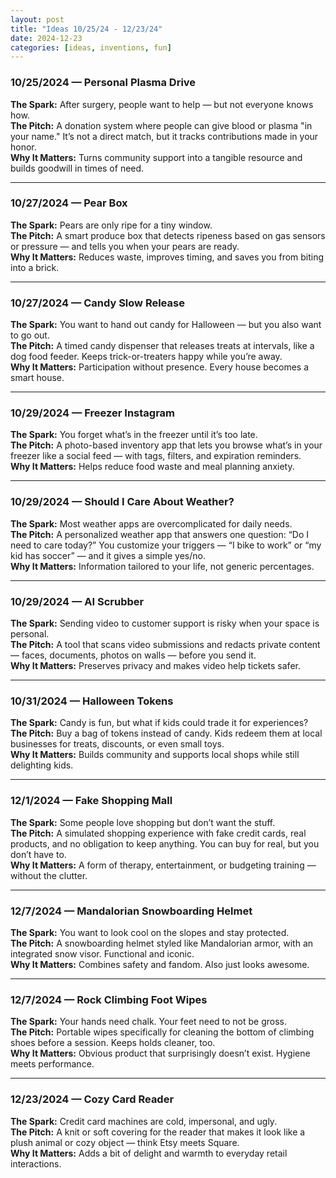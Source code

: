 ```yaml
---
layout: post
title: "Ideas 10/25/24 - 12/23/24"
date: 2024-12-23
categories: [ideas, inventions, fun]
---
```


### 10/25/2024 — Personal Plasma Drive  
**The Spark:** After surgery, people want to help — but not everyone knows how.  
**The Pitch:** A donation system where people can give blood or plasma "in your name." It’s not a direct match, but it tracks contributions made in your honor.  
**Why It Matters:** Turns community support into a tangible resource and builds goodwill in times of need.

---

### 10/27/2024 — Pear Box  
**The Spark:** Pears are only ripe for a tiny window.  
**The Pitch:** A smart produce box that detects ripeness based on gas sensors or pressure — and tells you when your pears are ready.  
**Why It Matters:** Reduces waste, improves timing, and saves you from biting into a brick.

---

### 10/27/2024 — Candy Slow Release  
**The Spark:** You want to hand out candy for Halloween — but you also want to go out.  
**The Pitch:** A timed candy dispenser that releases treats at intervals, like a dog food feeder. Keeps trick-or-treaters happy while you’re away.  
**Why It Matters:** Participation without presence. Every house becomes a smart house.

---

### 10/29/2024 — Freezer Instagram  
**The Spark:** You forget what’s in the freezer until it’s too late.  
**The Pitch:** A photo-based inventory app that lets you browse what’s in your freezer like a social feed — with tags, filters, and expiration reminders.  
**Why It Matters:** Helps reduce food waste and meal planning anxiety.

---

### 10/29/2024 — Should I Care About Weather?  
**The Spark:** Most weather apps are overcomplicated for daily needs.  
**The Pitch:** A personalized weather app that answers one question: “Do I need to care today?” You customize your triggers — “I bike to work” or “my kid has soccer” — and it gives a simple yes/no.  
**Why It Matters:** Information tailored to your life, not generic percentages.

---

### 10/29/2024 — AI Scrubber  
**The Spark:** Sending video to customer support is risky when your space is personal.  
**The Pitch:** A tool that scans video submissions and redacts private content — faces, documents, photos on walls — before you send it.  
**Why It Matters:** Preserves privacy and makes video help tickets safer.

---

### 10/31/2024 — Halloween Tokens  
**The Spark:** Candy is fun, but what if kids could trade it for experiences?  
**The Pitch:** Buy a bag of tokens instead of candy. Kids redeem them at local businesses for treats, discounts, or even small toys.  
**Why It Matters:** Builds community and supports local shops while still delighting kids.

---

### 12/1/2024 — Fake Shopping Mall  
**The Spark:** Some people love shopping but don’t want the stuff.  
**The Pitch:** A simulated shopping experience with fake credit cards, real products, and no obligation to keep anything. You can buy for real, but you don’t have to.  
**Why It Matters:** A form of therapy, entertainment, or budgeting training — without the clutter.

---

### 12/7/2024 — Mandalorian Snowboarding Helmet  
**The Spark:** You want to look cool on the slopes and stay protected.  
**The Pitch:** A snowboarding helmet styled like Mandalorian armor, with an integrated snow visor. Functional and iconic.  
**Why It Matters:** Combines safety and fandom. Also just looks awesome.

---

### 12/7/2024 — Rock Climbing Foot Wipes  
**The Spark:** Your hands need chalk. Your feet need to not be gross.  
**The Pitch:** Portable wipes specifically for cleaning the bottom of climbing shoes before a session. Keeps holds cleaner, too.  
**Why It Matters:** Obvious product that surprisingly doesn’t exist. Hygiene meets performance.

---

### 12/23/2024 — Cozy Card Reader  
**The Spark:** Credit card machines are cold, impersonal, and ugly.  
**The Pitch:** A knit or soft covering for the reader that makes it look like a plush animal or cozy object — think Etsy meets Square.  
**Why It Matters:** Adds a bit of delight and warmth to everyday retail interactions.
